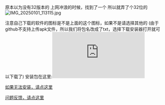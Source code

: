 原本以为没有32版本的
上网冲浪的时候，找到了一个
所以就弄了个32位的
![IMG_20250101_113115.jpg](https://github.com/user-attachments/assets/394cc329-109a-479d-871e-55f62dec46c3)


注意自己下载的软件的图标是不是上面的这个图标，如果不是请选择其他的
(由于github不支持上传apk文件，所以我们将包名改成了txt，选择下载安装器打开就可以下载了)
安装包在这里:![A云盘_32位.txt](https://github.com/user-attachments/files/18284367/A._32.txt)

[如果无法安装，请点这里](https://www.123684.com/s/c8T9jv-B2xb)

[问题反馈，请点这里](https://mlink.cc/yunpan?utm_source=user_profile_share)
